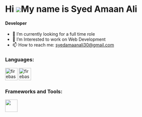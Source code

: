Hi ![](https://user-images.githubusercontent.com/18350557/176309783-0785949b-9127-417c-8b55-ab5a4333674e.gif)My name is Syed Amaan Ali
======================================================================================================================================
<h4>Developer</h4>

- 🔭 I’m currently looking for a full time role
- 🌱 I’m Interested to work on Web Development
- 📫 How to reach me: syedamaanali30@gmail.com

<h3 align="left">Languages:</h3>

<img src="https://cdn4.iconfinder.com/data/icons/logos-and-brands/512/267_Python_logo-512.png" alt="firebase" width="40" height="40"/> 


<a href="https://firebase.google.com/" target="_blank" rel="noreferrer">
<img src="https://upload.wikimedia.org/wikipedia/commons/thumb/9/99/Unofficial_JavaScript_logo_2.svg/2048px-Unofficial_JavaScript_logo_2.svg.png" alt="firebase" width="40" height="40"/> 
</a>

<h3 align="left">Frameworks and Tools:</h3>
<img src="https://github.com/Amaan1628/Amaan1628/assets/118141092/8a89cd89-e4eb-4ccd-8457-db0575d24274" decoding="async" width="40" height="40"/>

